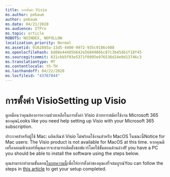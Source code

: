 ```yaml
---
title: การตั้งค่า Visio
ms.author: pebaum
author: pebaum
ms.date: 04/21/2020
ms.audience: ITPro
ms.topic: article
ROBOTS: NOINDEX, NOFOLLOW
localization_priority: Normal
ms.assetid: 0162885a-13d5-4400-9972-935c9186c608
ms.openlocfilehash: bd08e44485b642e5684986bc87c3b45db1f18f45
ms.sourcegitcommit: 631cbb5f03e5371f0995e976536d24e9d13746c3
ms.translationtype: MT
ms.contentlocale: th-TH
ms.lasthandoff: 04/22/2020
ms.locfileid: "43767844"
---
```

# <a name="setting-up-visio"></a><span data-ttu-id="21ecd-102">การตั้งค่า Visio</span><span class="sxs-lookup"><span data-stu-id="21ecd-102">Setting up Visio</span></span>

<span data-ttu-id="21ecd-103">ดูเหมือนว่าคุณต้องการความช่วยเหลือในการตั้งค่า Visio ด้วยการสมัครใช้งาน Microsoft 365 ของคุณ</span><span class="sxs-lookup"><span data-stu-id="21ecd-103">Looks like you need help setting up Visio with your Microsoft 365 subscription.</span></span>
  
<span data-ttu-id="21ecd-104">ประกาศสําหรับผู้ใช้ Mac: ผลิตภัณฑ์ Visio ไม่พร้อมใช้งานสําหรับ MacOS ในขณะนี้</span><span class="sxs-lookup"><span data-stu-id="21ecd-104">Notice for Mac users: The Visio product is not available for MacOS at this time.</span></span> <span data-ttu-id="21ecd-105">หากคุณมีเครื่องคอมพิวเตอร์ที่คุณควรจะสามารถติดตั้งซอฟแวร์โดยใช้ขั้นตอนด้านล่าง</span><span class="sxs-lookup"><span data-stu-id="21ecd-105">If you have a PC you should be able to install the software using the steps below.</span></span>
  
<span data-ttu-id="21ecd-106">คุณสามารถทําตามขั้นตอน[ในบทความนี้](https://support.office.com/article/f98f21e3-aa02-4827-9167-ddab5b025710.aspx)เพื่อให้การตั้งค่าของคุณเสร็จสมบูรณ์</span><span class="sxs-lookup"><span data-stu-id="21ecd-106">You can follow the steps in [this article](https://support.office.com/article/f98f21e3-aa02-4827-9167-ddab5b025710.aspx) to get your setup completed.</span></span> 
  

